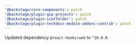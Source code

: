 ```yaml
---
'@backstage/core-components': patch
'@backstage/plugin-gcp-projects': patch
'@backstage/plugin-scaffolder': patch
'@backstage/plugin-techdocs-module-addons-contrib': patch
---
```


Updated dependency `@react-hookz/web` to `^20.0.0`.
